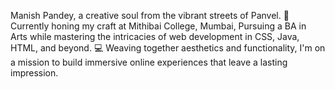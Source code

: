 Manish Pandey, a creative soul from the vibrant streets of Panvel.
🎨 Currently honing my craft at Mithibai College, Mumbai,
Pursuing a BA in Arts while mastering the intricacies of web development in CSS, Java, HTML, and beyond.
💻 Weaving together aesthetics and functionality,
I'm on a mission to build immersive online experiences that leave a lasting impression.

<!---
manishpandey03/manishpandey03 is a ✨ special ✨ repository because its `README.md` (this file) appears on your GitHub profile.
You can click the Preview link to take a look at your changes.
--->

